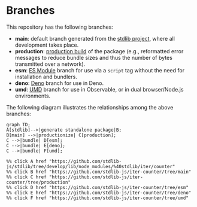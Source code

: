 <!--

@license Apache-2.0

Copyright (c) 2022 The Stdlib Authors.

Licensed under the Apache License, Version 2.0 (the "License");
you may not use this file except in compliance with the License.
You may obtain a copy of the License at

    http://www.apache.org/licenses/LICENSE-2.0

Unless required by applicable law or agreed to in writing, software
distributed under the License is distributed on an "AS IS" BASIS,
WITHOUT WARRANTIES OR CONDITIONS OF ANY KIND, either express or implied.
See the License for the specific language governing permissions and
limitations under the License.

-->

# Branches

This repository has the following branches:

-   **main**: default branch generated from the [stdlib project][stdlib-url], where all development takes place.
-   **production**: [production build][production-url] of the package (e.g., reformatted error messages to reduce bundle sizes and thus the number of bytes transmitted over a network).
-   **esm**: [ES Module][esm-url] branch for use via a `script` tag without the need for installation and bundlers.
-   **deno**: [Deno][deno-url] branch for use in Deno.
-   **umd**: [UMD][umd-url] branch for use in Observable, or in dual browser/Node.js environments.

The following diagram illustrates the relationships among the above branches:

```mermaid
graph TD;
A[stdlib]-->|generate standalone package|B;
B[main] -->|productionize| C[production];
C -->|bundle| D[esm];
C -->|bundle| E[deno];
C -->|bundle| F[umd];

%% click A href "https://github.com/stdlib-js/stdlib/tree/develop/lib/node_modules/%40stdlib/iter/counter"
%% click B href "https://github.com/stdlib-js/iter-counter/tree/main"
%% click C href "https://github.com/stdlib-js/iter-counter/tree/production"
%% click D href "https://github.com/stdlib-js/iter-counter/tree/esm"
%% click E href "https://github.com/stdlib-js/iter-counter/tree/deno"
%% click F href "https://github.com/stdlib-js/iter-counter/tree/umd"
```

[stdlib-url]: https://github.com/stdlib-js/stdlib/tree/develop/lib/node_modules/%40stdlib/iter/counter
[production-url]: https://github.com/stdlib-js/iter-counter/tree/production
[deno-url]: https://github.com/stdlib-js/iter-counter/tree/deno
[umd-url]: https://github.com/stdlib-js/iter-counter/tree/umd
[esm-url]: https://github.com/stdlib-js/iter-counter/tree/esm